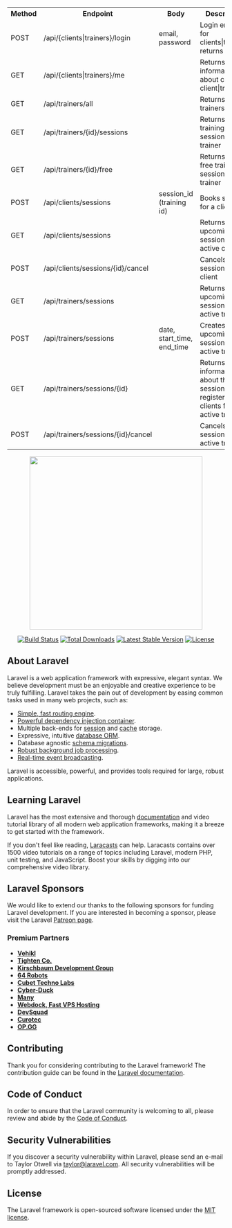 <table>
<tr>
<th>Method</th>
<th>Endpoint</th>
<th>Body</th>
<th>Description</th>
</tr>
<tr>
    <td>POST</td>
    <td>/api/{clients|trainers}/login</td>
    <td>email, password</td>
    <td>Login endpoint for clients|trainers, returns JWT.</td>
</tr>
<tr>
    <td>GET</td>
    <td>/api/{clients|trainers}/me</td>
    <td></td>
    <td>Returns information about current client|trainer.</td>
</tr>
<tr>
    <td>GET</td>
    <td>/api/trainers/all</td>
    <td></td>
    <td>Returns list of trainers</td>
</tr>
<tr>
    <td>GET</td>
    <td>/api/trainers/{id}/sessions</td>
    <td></td>
    <td>Returns training sessions of a trainer</td>
</tr>
<tr>
    <td>GET</td>
    <td>/api/trainers/{id}/free</td>
    <td></td>
    <td>Returns only free training sessions of a trainer</td>
</tr>
<tr>
    <td>POST</td>
    <td>/api/clients/sessions</td>
    <td>session_id (training id)</td>
    <td>Books session for a client</td>
</tr>
<tr>
    <td>GET</td>
    <td>/api/clients/sessions</td>
    <td></td>
    <td>Returns the upcoming session for the active client</td>
</tr>
<tr>
    <td>POST</td>
    <td>/api/clients/sessions/{id}/cancel</td>
    <td></td>
    <td>Cancels the session for client</td>
</tr>
<tr>
    <td>GET</td>
    <td>/api/trainers/sessions</td>
    <td></td>
    <td>Returns the upcoming session for the active trainer</td>
</tr>
<tr>
    <td>POST</td>
    <td>/api/trainers/sessions</td>
    <td>date, start_time, end_time</td>
    <td>Creates an upcoming session for the active trainer</td>
</tr>
<tr>
    <td>GET</td>
    <td>/api/trainers/sessions/{id}</td>
    <td></td>
    <td>Returns information about the session with registered clients for the active trainer</td>
</tr>
<tr>
    <td>POST</td>
    <td>/api/trainers/sessions/{id}/cancel</td>
    <td></td>
    <td>Cancels the session for the active trainer</td>
</tr>
</table>

<p align="center"><a href="https://laravel.com" target="_blank"><img src="https://raw.githubusercontent.com/laravel/art/master/logo-lockup/5%20SVG/2%20CMYK/1%20Full%20Color/laravel-logolockup-cmyk-red.svg" width="400"></a></p>

<p align="center">
<a href="https://travis-ci.org/laravel/framework"><img src="https://travis-ci.org/laravel/framework.svg" alt="Build Status"></a>
<a href="https://packagist.org/packages/laravel/framework"><img src="https://img.shields.io/packagist/dt/laravel/framework" alt="Total Downloads"></a>
<a href="https://packagist.org/packages/laravel/framework"><img src="https://img.shields.io/packagist/v/laravel/framework" alt="Latest Stable Version"></a>
<a href="https://packagist.org/packages/laravel/framework"><img src="https://img.shields.io/packagist/l/laravel/framework" alt="License"></a>
</p>

## About Laravel

Laravel is a web application framework with expressive, elegant syntax. We believe development must be an enjoyable and creative experience to be truly fulfilling. Laravel takes the pain out of development by easing common tasks used in many web projects, such as:

- [Simple, fast routing engine](https://laravel.com/docs/routing).
- [Powerful dependency injection container](https://laravel.com/docs/container).
- Multiple back-ends for [session](https://laravel.com/docs/session) and [cache](https://laravel.com/docs/cache) storage.
- Expressive, intuitive [database ORM](https://laravel.com/docs/eloquent).
- Database agnostic [schema migrations](https://laravel.com/docs/migrations).
- [Robust background job processing](https://laravel.com/docs/queues).
- [Real-time event broadcasting](https://laravel.com/docs/broadcasting).

Laravel is accessible, powerful, and provides tools required for large, robust applications.

## Learning Laravel

Laravel has the most extensive and thorough [documentation](https://laravel.com/docs) and video tutorial library of all modern web application frameworks, making it a breeze to get started with the framework.

If you don't feel like reading, [Laracasts](https://laracasts.com) can help. Laracasts contains over 1500 video tutorials on a range of topics including Laravel, modern PHP, unit testing, and JavaScript. Boost your skills by digging into our comprehensive video library.

## Laravel Sponsors

We would like to extend our thanks to the following sponsors for funding Laravel development. If you are interested in becoming a sponsor, please visit the Laravel [Patreon page](https://patreon.com/taylorotwell).

### Premium Partners

- **[Vehikl](https://vehikl.com/)**
- **[Tighten Co.](https://tighten.co)**
- **[Kirschbaum Development Group](https://kirschbaumdevelopment.com)**
- **[64 Robots](https://64robots.com)**
- **[Cubet Techno Labs](https://cubettech.com)**
- **[Cyber-Duck](https://cyber-duck.co.uk)**
- **[Many](https://www.many.co.uk)**
- **[Webdock, Fast VPS Hosting](https://www.webdock.io/en)**
- **[DevSquad](https://devsquad.com)**
- **[Curotec](https://www.curotec.com/)**
- **[OP.GG](https://op.gg)**

## Contributing

Thank you for considering contributing to the Laravel framework! The contribution guide can be found in the [Laravel documentation](https://laravel.com/docs/contributions).

## Code of Conduct

In order to ensure that the Laravel community is welcoming to all, please review and abide by the [Code of Conduct](https://laravel.com/docs/contributions#code-of-conduct).

## Security Vulnerabilities

If you discover a security vulnerability within Laravel, please send an e-mail to Taylor Otwell via [taylor@laravel.com](mailto:taylor@laravel.com). All security vulnerabilities will be promptly addressed.

## License

The Laravel framework is open-sourced software licensed under the [MIT license](https://opensource.org/licenses/MIT).
